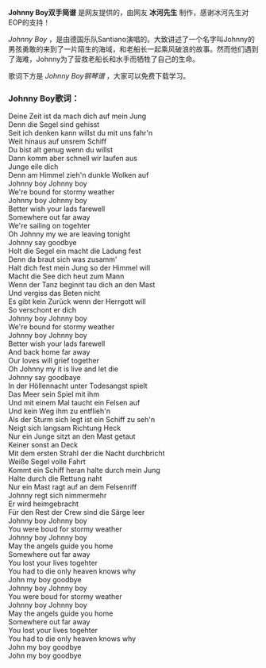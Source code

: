 

**Johnny Boy双手简谱** 是网友提供的，由网友 **冰河先生** 制作，感谢冰河先生对EOP的支持！

_Johnny Boy_
，是由德国乐队Santiano演唱的。大致讲述了一个名字叫Johnny的男孩勇敢的来到了一片陌生的海域，和老船长一起乘风破浪的故事。然而他们遇到了海难，Johnny为了营救老船长和水手而牺牲了自己的生命。

歌词下方是 _Johnny Boy钢琴谱_ ，大家可以免费下载学习。

### Johnny Boy歌词：

Deine Zeit ist da mach dich auf mein Jung  
Denn die Segel sind gehisst  
Seit ich denken kann willst du mit uns fahr'n  
Weit hinaus auf unsrem Schiff  
Du bist alt genug wenn du willst  
Dann komm aber schnell wir laufen aus  
Junge eile dich  
Denn am Himmel zieh'n dunkle Wolken auf  
Johnny boy Johnny boy  
We're bound for stormy weather  
Johnny boy Johnny boy  
Better wish your lads farewell  
Somewhere out far away  
We're sailing on togehter  
Oh Johnny my we are leaving tonight  
Johnny say goodbye  
Holt die Segel ein macht die Ladung fest  
Denn da braut sich was zusamm'  
Halt dich fest mein Jung so der Himmel will  
Macht die See dich heut zum Mann  
Wenn der Tanz beginnt tau dich an den Mast  
Und vergiss das Beten nicht  
Es gibt kein Zurück wenn der Herrgott will  
So verschont er dich  
Johnny boy Johnny boy  
We're bound for stormy weather  
Johnny boy Johnny boy  
Better wish your lads farewell  
And back home far away  
Our loves will grief together  
Oh Johnny my it is live and let die  
Johnny say goodbaye  
In der Höllennacht unter Todesangst spielt  
Das Meer sein Spiel mit ihm  
Und mit einem Mal taucht ein Felsen auf  
Und kein Weg ihm zu entflieh'n  
Als der Sturm sich legt ist ein Schiff zu seh'n  
Neigt sich langsam Richtung Heck  
Nur ein Junge sitzt an den Mast getaut  
Keiner sonst an Deck  
Mit dem ersten Strahl der die Nacht durchbricht  
Weiße Segel volle Fahrt  
Kommt ein Schiff heran halte durch mein Jung  
Halte durch die Rettung naht  
Nur ein Mast ragt auf an dem Felsenriff  
Johnny regt sich nimmermehr  
Er wird heimgebracht  
Für den Rest der Crew sind die Särge leer  
Johnny boy Johnny boy  
You were boud for stormy weather  
Johnny boy Johnny boy  
May the angels guide you home  
Somewhere out far away  
You lost your lives togehter  
You had to die only heaven knows why  
John my boy goodbye  
Johnny boy Johnny boy  
You were boud for stormy weather  
Johnny boy Johnny boy  
May the angels guide you home  
Somewhere out far away  
You lost your lives togehter  
You had to die only heaven knows why  
John my boy goodbye  
John my boy goodbye

